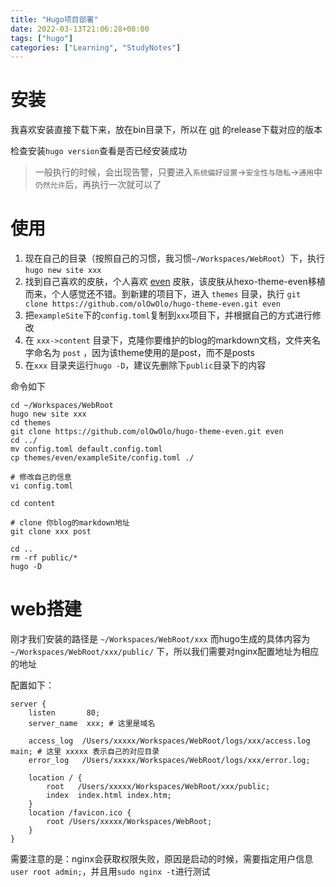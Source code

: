 ```yaml
---
title: "Hugo项目部署"
date: 2022-03-13T21:06:28+08:00 
tags: ["hugo"]
categories: ["Learning", "StudyNotes"]
---
```


# 安装

我喜欢安装直接下载下来，放在bin目录下，所以在 [git](https://github.com/gohugoio/hugo/releases) 的release下载对应的版本

检查安装`hugo version`查看是否已经安装成功

> 一般执行的时候，会出现告警，只要进入`系统偏好设置`->`安全性与隐私`->`通用`中`仍然允许`后，再执行一次就可以了

# 使用

1. 现在自己的目录（按照自己的习惯，我习惯`~/Workspaces/WebRoot`）下，执行`hugo new site xxx`
2. 找到自己喜欢的皮肤，个人喜欢 [even](https://github.com/olOwOlo/hugo-theme-even)
   皮肤，该皮肤从hexo-theme-even移植而来，个人感觉还不错。到新建的项目下，进入 `themes`
   目录，执行 `git clone https://github.com/olOwOlo/hugo-theme-even.git even`
3. 把`exampleSite`下的`config.toml`复制到`xxx`项目下，并根据自己的方式进行修改
4. 在 `xxx->content` 目录下，克隆你要维护的blog的markdown文档，文件夹名字命名为 `post` ，因为该theme使用的是post，而不是posts
5. 在`xxx` 目录夹运行`hugo -D`，建议先删除下`public`目录下的内容

命令如下

```shell
cd ~/Workspaces/WebRoot
hugo new site xxx
cd themes
git clone https://github.com/olOwOlo/hugo-theme-even.git even
cd ../
mv config.toml default.config.toml
cp themes/even/exampleSite/config.toml ./

# 修改自己的信息
vi config.toml

cd content

# clone 你blog的markdown地址
git clone xxx post

cd ..
rm -rf public/*
hugo -D
```

# web搭建

刚才我们安装的路径是 `~/Workspaces/WebRoot/xxx` 而hugo生成的具体内容为`~/Workspaces/WebRoot/xxx/public/` 下，所以我们需要对nginx配置地址为相应的地址

配置如下：

```shell
server {
    listen       80;
    server_name  xxx; # 这里是域名

    access_log  /Users/xxxxx/Workspaces/WebRoot/logs/xxx/access.log  main; # 这里 xxxxx 表示自己的对应目录
    error_log   /Users/xxxxx/Workspaces/WebRoot/logs/xxx/error.log;

    location / {
        root   /Users/xxxxx/Workspaces/WebRoot/xxx/public;
        index  index.html index.htm;
    }
    location /favicon.ico {
        root /Users/xxxxx/Workspaces/WebRoot;
    }
}
```

需要注意的是：nginx会获取权限失败，原因是启动的时候，需要指定用户信息`user root admin;`，并且用`sudo nginx -t`进行测试